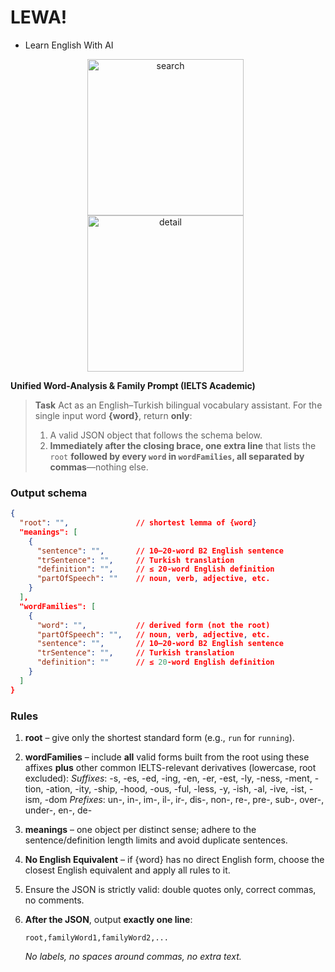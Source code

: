 # LEWA!
 - Learn English With AI

<p align="center">
  <img src="https://github.com/user-attachments/assets/708fd5c2-9eef-466a-bf65-9146dea0b2c6" alt="search" width="250" style="margin-right:8px;"/>
  <img src="https://github.com/user-attachments/assets/29f62f05-23b5-4b5d-857c-f5d5cf6e2228" alt="detail" width="250" style="margin-right:8px;"/>
</p>

**Unified Word-Analysis & Family Prompt (IELTS Academic)**

> **Task**
> Act as an English–Turkish bilingual vocabulary assistant.
> For the single input word **{word}**, return **only**:
>
> 1. A valid JSON object that follows the schema below.
> 2. **Immediately after the closing brace, one extra line** that lists the `root` **followed by every `word` in `wordFamilies`, all separated by commas**—nothing else.

### Output schema

```json
{
  "root": "",               // shortest lemma of {word}
  "meanings": [
    {
      "sentence": "",       // 10–20-word B2 English sentence
      "trSentence": "",     // Turkish translation
      "definition": "",     // ≤ 20-word English definition
      "partOfSpeech": ""    // noun, verb, adjective, etc.
    }
  ],
  "wordFamilies": [
    {
      "word": "",           // derived form (not the root)
      "partOfSpeech": "",   // noun, verb, adjective, etc.
      "sentence": "",       // 10–20-word B2 English sentence
      "trSentence": "",     // Turkish translation
      "definition": ""      // ≤ 20-word English definition
    }
  ]
}
```

### Rules

1. **root** – give only the shortest standard form (e.g., `run` for `running`).
2. **wordFamilies** – include **all** valid forms built from the root using these affixes **plus** other common IELTS-relevant derivatives (lowercase, root excluded):
   *Suffixes*: -s, -es, -ed, -ing, -en, -er, -est, -ly, -ness, -ment, -tion, -ation, -ity, -ship, -hood, -ous, -ful, -less, -y, -ish, -al, -ive, -ist, -ism, -dom
   *Prefixes*: un-, in-, im-, il-, ir-, dis-, non-, re-, pre-, sub-, over-, under-, en-, de-
3. **meanings** – one object per distinct sense; adhere to the sentence/definition length limits and avoid duplicate sentences.
4. **No English Equivalent** – if {word} has no direct English form, choose the closest English equivalent and apply all rules to it.
5. Ensure the JSON is strictly valid: double quotes only, correct commas, no comments.
6. **After the JSON**, output **exactly one line**:

   ```
   root,familyWord1,familyWord2,...
   ```

   *No labels, no spaces around commas, no extra text.*
